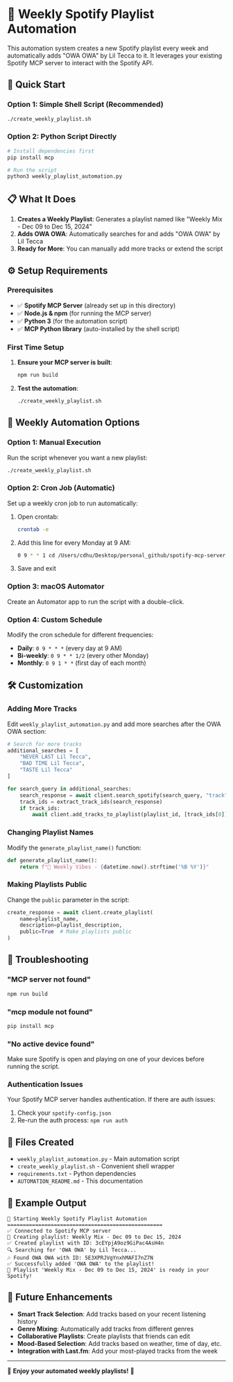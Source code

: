 # 🎵 Weekly Spotify Playlist Automation

This automation system creates a new Spotify playlist every week and automatically adds "OWA OWA" by Lil Tecca to it. It leverages your existing Spotify MCP server to interact with the Spotify API.

## 🚀 Quick Start

### Option 1: Simple Shell Script (Recommended)
```bash
./create_weekly_playlist.sh
```

### Option 2: Python Script Directly
```bash
# Install dependencies first
pip install mcp

# Run the script
python3 weekly_playlist_automation.py
```

## 📋 What It Does

1. **Creates a Weekly Playlist**: Generates a playlist named like "Weekly Mix - Dec 09 to Dec 15, 2024"
2. **Adds OWA OWA**: Automatically searches for and adds "OWA OWA" by Lil Tecca
3. **Ready for More**: You can manually add more tracks or extend the script

## ⚙️ Setup Requirements

### Prerequisites
- ✅ **Spotify MCP Server** (already set up in this directory)
- ✅ **Node.js & npm** (for running the MCP server)
- ✅ **Python 3** (for the automation script)
- ✅ **MCP Python library** (auto-installed by the shell script)

### First Time Setup
1. **Ensure your MCP server is built**:
   ```bash
   npm run build
   ```

2. **Test the automation**:
   ```bash
   ./create_weekly_playlist.sh
   ```

## 🔄 Weekly Automation Options

### Option 1: Manual Execution
Run the script whenever you want a new playlist:
```bash
./create_weekly_playlist.sh
```

### Option 2: Cron Job (Automatic)
Set up a weekly cron job to run automatically:

1. Open crontab:
   ```bash
   crontab -e
   ```

2. Add this line for every Monday at 9 AM:
   ```bash
   0 9 * * 1 cd /Users/cdhu/Desktop/personal_github/spotify-mcp-server && ./create_weekly_playlist.sh
   ```

3. Save and exit

### Option 3: macOS Automator
Create an Automator app to run the script with a double-click.

### Option 4: Custom Schedule
Modify the cron schedule for different frequencies:
- **Daily**: `0 9 * * *` (every day at 9 AM)
- **Bi-weekly**: `0 9 * * 1/2` (every other Monday)
- **Monthly**: `0 9 1 * *` (first day of each month)

## 🛠️ Customization

### Adding More Tracks
Edit `weekly_playlist_automation.py` and add more searches after the OWA OWA section:

```python
# Search for more tracks
additional_searches = [
    "NEVER LAST Lil Tecca",
    "BAD TIME Lil Tecca",
    "TASTE Lil Tecca"
]

for search_query in additional_searches:
    search_response = await client.search_spotify(search_query, "track", 1)
    track_ids = extract_track_ids(search_response)
    if track_ids:
        await client.add_tracks_to_playlist(playlist_id, [track_ids[0]])
```

### Changing Playlist Names
Modify the `generate_playlist_name()` function:

```python
def generate_playlist_name():
    return f"🎵 Weekly Vibes - {datetime.now().strftime('%B %Y')}"
```

### Making Playlists Public
Change the `public` parameter in the script:

```python
create_response = await client.create_playlist(
    name=playlist_name,
    description=playlist_description,
    public=True  # Make playlists public
)
```

## 🔧 Troubleshooting

### "MCP server not found"
```bash
npm run build
```

### "mcp module not found"
```bash
pip install mcp
```

### "No active device found"
Make sure Spotify is open and playing on one of your devices before running the script.

### Authentication Issues
Your Spotify MCP server handles authentication. If there are auth issues:
1. Check your `spotify-config.json`
2. Re-run the auth process: `npm run auth`

## 📂 Files Created

- `weekly_playlist_automation.py` - Main automation script
- `create_weekly_playlist.sh` - Convenient shell wrapper
- `requirements.txt` - Python dependencies
- `AUTOMATION_README.md` - This documentation

## 🎯 Example Output

```
🎵 Starting Weekly Spotify Playlist Automation
==================================================
✅ Connected to Spotify MCP server
📝 Creating playlist: Weekly Mix - Dec 09 to Dec 15, 2024
✅ Created playlist with ID: 3cEYpjA9oz9GiPac4AsH4n
🔍 Searching for 'OWA OWA' by Lil Tecca...
🎶 Found OWA OWA with ID: 5E3XPRJVgYnxhMAFI7nZ7N
✅ Successfully added 'OWA OWA' to the playlist!
📱 Playlist 'Weekly Mix - Dec 09 to Dec 15, 2024' is ready in your Spotify!
```

## 🔮 Future Enhancements

- **Smart Track Selection**: Add tracks based on your recent listening history
- **Genre Mixing**: Automatically add tracks from different genres
- **Collaborative Playlists**: Create playlists that friends can edit
- **Mood-Based Selection**: Add tracks based on weather, time of day, etc.
- **Integration with Last.fm**: Add your most-played tracks from the week

---

🎵 **Enjoy your automated weekly playlists!** 🎵 